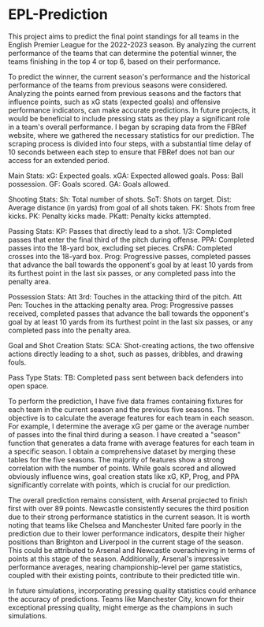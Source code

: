 # EPL-Prediction
This project aims to predict the final point standings for all teams in the English Premier League for the 2022-2023 season. By analyzing the current performance of the teams that can determine the potential winner, the teams finishing in the top 4 or top 6, based on their performance.

To predict the winner, the current season's performance and the historical performance of the teams from previous seasons were considered. Analyzing the points earned from previous seasons and the factors that influence points, such as xG stats (expected goals) and offensive performance indicators, can make accurate predictions. In future projects, it would be beneficial to include pressing stats as they play a significant role in a team's overall performance. I began by scraping data from the FBRef website, where we gathered the necessary statistics for our prediction. The scraping process is divided into four steps, with a substantial time delay of 10 seconds between each step to ensure that FBRef does not ban our access for an extended period. 

Main Stats:
	xG: Expected goals.
	xGA: Expected allowed goals.
	Poss: Ball possession.
	GF: Goals scored.
	GA: Goals allowed.

Shooting Stats:
	Sh: Total number of shots.
	SoT: Shots on target.
	Dist: Average distance (in yards) from goal of all shots taken.
	FK: Shots from free kicks.
	PK: Penalty kicks made.
	PKatt: Penalty kicks attempted.

Passing Stats:
	KP: Passes that directly lead to a shot.
	1/3: Completed passes that enter the final third of the pitch during offense.
	PPA: Completed passes into the 18-yard box, excluding set pieces.
	CrsPA: Completed crosses into the 18-yard box.
	Prog: Progressive passes, completed passes that advance the ball towards the opponent's goal by at least 10 yards from its furthest point in the last six passes, or any completed pass into the penalty area.

Possession Stats:
	Att 3rd: Touches in the attacking third of the pitch.
	Att Pen: Touches in the attacking penalty area.
	Prog: Progressive passes received, completed passes that advance the ball towards the opponent's goal by at least 10 yards from its furthest point in the last six passes, or any completed pass into the penalty area.

Goal and Shot Creation Stats:
	SCA: Shot-creating actions, the two offensive actions directly leading to a shot, such as passes, dribbles, and drawing fouls.

Pass Type Stats:
	TB: Completed pass sent between back defenders into open space.

To perform the prediction, I have five data frames containing fixtures for each team in the current season and the previous five seasons. The objective is to calculate the average features for each team in each season. For example, I determine the average xG per game or the average number of passes into the final third during a season. I have created a "season" function that generates a data frame with average features for each team in a specific season. I obtain a comprehensive dataset by merging these tables for the five seasons. The majority of features show a strong correlation with the number of points. While goals scored and allowed obviously influence wins, goal creation stats like xG, KP, Prog, and PPA significantly correlate with points, which is crucial for our prediction.

The overall prediction remains consistent, with Arsenal projected to finish first with over 89 points. Newcastle consistently secures the third position due to their strong performance statistics in the current season. It is worth noting that teams like Chelsea and Manchester United fare poorly in the prediction due to their lower performance indicators, despite their higher positions than Brighton and Liverpool in the current stage of the season. This could be attributed to Arsenal and Newcastle overachieving in terms of points at this stage of the season. Additionally, Arsenal's impressive performance averages, nearing championship-level per game statistics, coupled with their existing points, contribute to their predicted title win.

In future simulations, incorporating pressing quality statistics could enhance the accuracy of predictions. Teams like Manchester City, known for their exceptional pressing quality, might emerge as the champions in such simulations.

